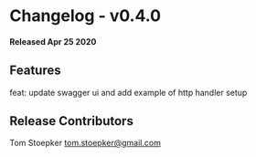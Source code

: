 # Changelog - v0.4.0
#### Released Apr 25 2020


## Features

feat: update swagger ui and add example of http handler setup

## Release Contributors

Tom Stoepker <tom.stoepker@gmail.com>
